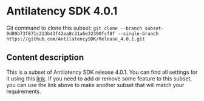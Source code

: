 # Antilatency SDK 4.0.1

Git command to clone this subset: `git clone --branch subset-9d89b73f871c213b43f42ea8c31a6e32390fcf8f --single-branch https://github.com/AntilatencySDK/Release_4.0.1.git`

## Content description

This is a subset of Antilatency SDK release 4.0.1. You can find all settings for it using this [link](https://developers.antilatency.com/Sdk/Configurator_en.html#{"Language":"CPlusPlus","Libraries":{"AltEnvironmentAdditionalMarkers":true,"AltEnvironmentArbitrary2D":true,"AltEnvironmentHorizontalGrid":true,"AltEnvironmentPillars":true,"AltEnvironmentSelector":true,"AltTracking":true,"Bracer":true,"DeviceNetwork":true,"HardwareExtensionInterface":true,"IllumetryDisplay":false,"RadioMetrics":true,"StereoGlasses":false,"StorageClient":true,"TrackingAlignment":true},"OS":{"Android":{"aar":true},"Linux":{"aarch64-linux-gnu":true,"arm-linux-gnueabihf":true,"x86_64":true},"WindowsDesktop":{"x64":true,"x86":true},"WindowsUWP":{"arm64-v8a":true,"armeabi-v7a":true,"x64":true}},"Release":"4.0.1","Target":"Native","TargetSettings":{"Exceptions":false,"MathTypes":"Default"}}). If you need to add or remove some feature to this subset, you can use the link above to make another subset that will match your requirements.
